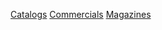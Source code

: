 [Catalogs](Catalogs/index.html)
[Commercials](Commercials/index.html)
[Magazines](Magazines/index.html)
